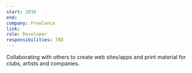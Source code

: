 ```yaml
---
start: 2010
end:
company: Freelance
link:
role: Developer
responsibilities: TBD
---
```


Collaborating with others to create web sites/apps and print material for clubs, artists and companies.
